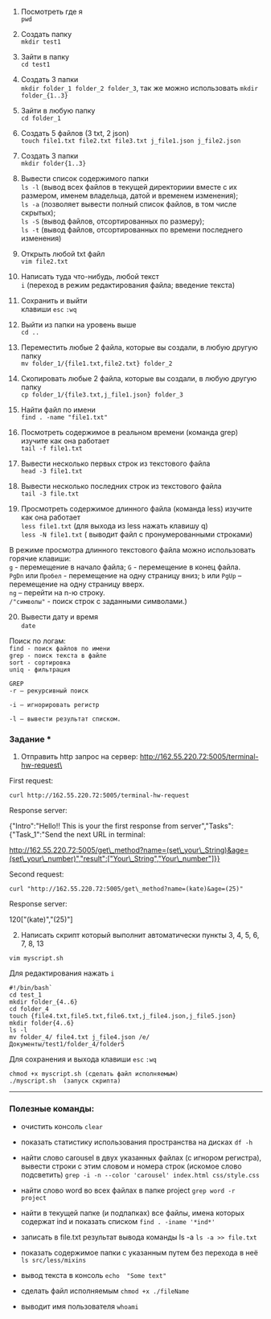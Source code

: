 ﻿1) Посмотреть где я\
 `pwd`

2) Создать папку\
`mkdir test1`

3) Зайти в папку\
`cd test1`

4) Создать 3 папки\
`mkdir folder_1 folder_2 folder_3`, 
так же можно использовать `mkdir folder_{1..3}` 

5) Зайти в любую папку\
`cd folder_1`

6) Создать 5 файлов (3 txt, 2 json)\
`touch file1.txt file2.txt file3.txt j_file1.json j_file2.json`

7) Создать 3 папки\
`mkdir folder{1..3}`

8) Вывести список содержимого папки\
`ls -l` (вывод всех файлов в текущей директориии вместе с их размером, именем владельца, датой и временем изменения);\
`ls -a` (позволяет вывести полный список файлов, в том числе скрытых);\
`ls -S` (вывод файлов, отсортированных по размеру);\
`ls -t` (вывод файлов, отсортированных по времени последнего изменения)

9) Открыть любой txt файл\
`vim file2.txt`

10) Написать туда что-нибудь, любой текст\
`i` (переход в режим редактирования файла; введение текста)

11) Сохранить и выйти\
клавиши `esc` `:wq`

12) Выйти из папки на уровень выше\
`cd ..`

13) Переместить любые 2 файла, которые вы создали, в любую другую папку\
`mv folder_1/{file1.txt,file2.txt} folder_2`

14) Скопировать любые 2 файла, которые вы создали, в любую другую папку\
`cp folder_1/{file3.txt,j_file1.json} folder_3`

15) Найти файл по имени\
`find . -name "file1.txt"`

16) Посмотреть содержимое в реальном времени (команда grep) изучите как она работает\
`tail -f file1.txt`

17) Вывести несколько первых строк из текстового файла\
`head -3 file1.txt`

18) Вывести несколько последних строк из текстового файла\
`tail -3 file.txt`

19) Просмотреть содержимое длинного файла (команда less) изучите как она работает\
`less file1.txt` (для выхода из less нажать клавишу q)\
`less -N file1.txt` ( выводит файл с пронумерованными строками)

В режиме просмотра длинного текстового файла можно использовать горячие клавиши:\
`g` - перемещение в начало файла; `G` - перемещение в конец файла.\
`PgDn` или `Пробел` - перемещение на одну страницу вниз; `b` или `PgUp` – перемещение на одну страницу вверх.\
`ng` – перейти на n-ю строку.\
`/"символы"` - поиск строк с заданными символами.)

20) Вывести дату и время\
`date`

Поиск по логам:\
`find - поиск файлов по имени`    
`grep - поиск текста в файле`   
`sort - сортировка`    
`uniq - фильтрация` 

`GREP`  
`-r — рекурсивный поиск`

`-i — игнорировать регистр`

`-l — вывести результат списком.`

### Задание *

1) Отправить http запрос на сервер: http://162.55.220.72:5005/terminal-hw-request\

First request:

`curl http://162.55.220.72:5005/terminal-hw-request`

Response server:

{"Intro":"Hello!! This is your the first response from server","Tasks":{"Task\_1":"Send the next URL in terminal:

http://162.55.220.72:5005/get\_method?name=(set\_your\_String)&age=(set\_your\_number)","result":["Your\_String","Your\_number"]}}

Second request:

`curl "http://162.55.220.72:5005/get\_method?name=(kate)&age=(25)"`

Response server:

120["(kate)","(25)"]

2) Написать скрипт который выполнит автоматически пункты 3, 4, 5, 6, 7, 8, 13

`vim myscript.sh`

Для редактирования нажать `i`
```
#!/bin/bash`
cd test_1
mkdir folder_{4..6}
cd folder_4
touch {file4.txt,file5.txt,file6.txt,j_file4.json,j_file5.json}
mkdir folder{4..6}
ls -l
mv folder_4/ file4.txt j_file4.json /e/Документы/test1/folder_4/folder5
```
Для сохранения и выхода клавиши `esc` `:wq`

```
chmod +x myscript.sh (сделать файл исполняемым)
./myscript.sh  (запуск скрипта)
```
------------------------------------------------------------------------------------------------------------------------------------------
### Полезные команды:

- очистить консоль `сlear`  

- показать статистику использования пространства на дисках `df -h`  

- найти слово carousel в двух указанных файлах (с игнором регистра), вывести строки с этим словом и номера строк (искомое слово подсветить) `grep -i -n --color 'carousel' index.html css/style.css`  

- найти слово word во всех файлах в папке project `grep word -r project`
- найти в текущей папке (и подпапках) все файлы, имена которых содержат ind и показать списком `find . -iname '*ind*'` 
- записать в file.txt результат вывода команды ls -a `ls -a >> file.txt`      
- показать содержимое папки с указанным путем без перехода в неё `ls src/less/mixins`     
- вывод текста в консоль `echo  "Some text"`       
- сделать файл исполняемым `chmod +x ./fileName`     
- выводит имя пользователя `whoami`                  
